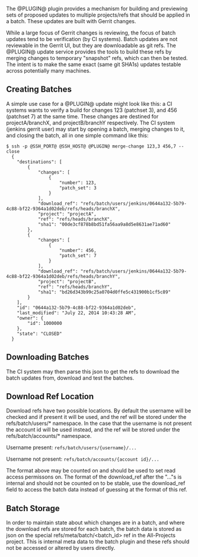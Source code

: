 The @PLUGIN@ plugin provides a mechanism for building and previewing
sets of proposed updates to multiple projects/refs that should be
applied in a batch. These updates are built with Gerrit changes.

While a large focus of Gerrit changes is reviewing, the focus of
batch updates tend to be verification (by CI systems). Batch
updates are not reviewable in the Gerrit UI, but they are
downloadable as git refs. The @PLUGIN@ update service provides the
tools to build these refs by merging changes to temporary "snapshot"
refs, which can then be tested. The intent is to make the same exact
(same git SHA1s) updates testable across potentially many machines.

Creating Batches
----------------
A simple use case for a @PLUGIN@ update might look like this:
a CI systems wants to verify a build for changes 123 (patchset 3),
and 456 (patchset 7) at the same time. These changes are destined
for projectA/branchX, and projectB/branchY respectively. The CI
system (jenkins gerrit user) may start by opening a batch,
merging changes to it, and closing the batch, all in one simple
command like this:

```
$ ssh -p @SSH_PORT@ @SSH_HOST@ @PLUGIN@ merge-change 123,3 456,7 --close
  {
    "destinations": [
        {
            "changes": [
                {
                    "number": 123,
                    "patch_set": 3
                }
            ],
            "download_ref": "refs/batch/users/jenkins/0644a132-5b79-4c88-bf22-9364a1d02deb/refs/heads/branchX",
            "project": "projectA",
            "ref": "refs/heads/branchX",
            "sha1": "00de3cf878b8bd51fa56aa9a8d5e8631ae71ad60"
        },
        {
            "changes": [
                {
                    "number": 456,
                    "patch_set": 7
                }
            ],
            "download_ref": "refs/batch/users/jenkins/0644a132-5b79-4c88-bf22-9364a1d02deb/refs/heads/branchY",
            "project": "projectB",
            "ref": "refs/heads/branchY",
            "sha1": "bd26d343b99c25a0704d0ffe5c431900b1cf5c89"
        }
    ],
    "id": "0644a132-5b79-4c88-bf22-9364a1d02deb",
    "last_modified": "July 22, 2014 10:43:28 AM",
    "owner": {
        "id": 1000000
    },
    "state": "CLOSED"
  }
```

Downloading Batches
-------------------
The CI system may then parse this json to get the refs to download the
batch updates from, download and test the batches.

Download Ref Location
---------------------
Download refs have two possible locations. By default the username will be
checked and if present it will be used, and the ref will be stored under the
refs/batch/users/* namespace. In the case that the username is not present
the account id will be used instead, and the ref will be stored under the
refs/batch/accounts/* namespace.

Username present:
`refs/batch/users/{username}/...`

Username not present:
`refs/batch/accounts/{account id}/...`

The format above may be counted on and should be used to set read access
permissons on. The format of the download_ref after the "..."s is internal
and should not be counted on to be stable, use the download_ref field to
access the batch data instead of guessing at the format of this ref.

Batch Storage
-------------
In order to maintain state about which changes are in a batch, and where the
download refs are stored for each batch, the batch data is stored as json on
the special refs/meta/batch/<batch_id> ref in the All-Projects project. This
is internal meta data to the batch plugin and these refs should not be
accessed or altered by users directly.
